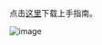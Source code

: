 点击[这里](https://github.com/LeonBard/BW-Reflowsoldering-Controller/blob/8c863af8dff5e38a003a0f5cd6f0b35cf5c933d7/%E5%B7%B4%E5%BE%B7%E5%B7%A5%E5%9D%8A-%E7%A9%BA%E6%B0%94%E7%82%B8%E9%94%85%E5%9B%9E%E6%B5%81%E7%84%8A%E6%B8%A9%E6%8E%A7%E5%99%A8-%E4%B8%8A%E6%89%8B%E6%8C%87%E5%8D%97.pdf)下载上手指南。




![image](https://github.com/LeonBard/BW-Reflowsoldering-Controller/blob/a6f0fad02ab923b844717df79de6125f15e9fd21/pics/%E9%A1%B6%E9%83%A8-top%20view.png)

